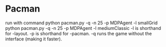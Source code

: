 # Pacman
run with command
python pacman.py -q -n 25 -p MDPAgent -l smallGrid
python pacman.py -q -n 25 -p MDPAgent -l mediumClassic
-l is shorthand for -layout. -p is shorthand for -pacman. -q runs the game without the interface (making it faster).
